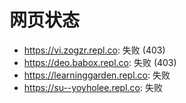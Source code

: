 # 网页状态
- https://vi.zogzr.repl.co: 失败 (403)
- https://deo.babox.repl.co: 失败 (403)
- https://learninggarden.repl.co: 失败
- https://su--yoyholee.repl.co: 失败
